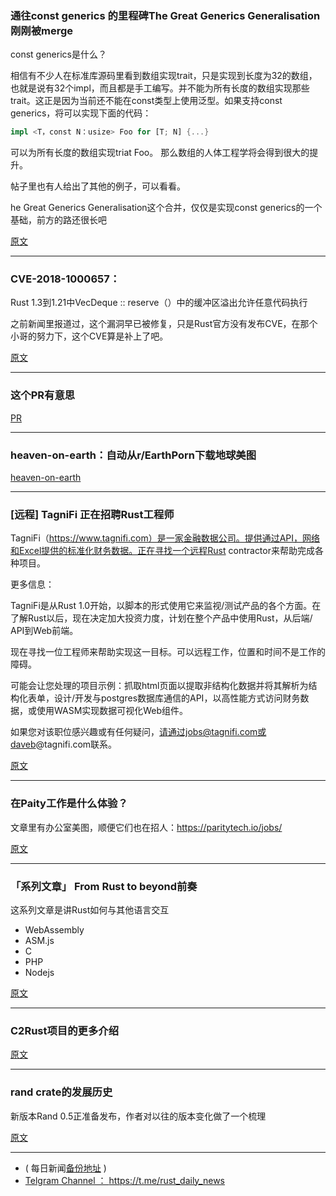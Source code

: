 ### 通往const generics 的里程碑The Great Generics Generalisation刚刚被merge

const generics是什么？

相信有不少人在标准库源码里看到数组实现trait，只是实现到长度为32的数组，也就是说有32个impl，而且都是手工编写。并不能为所有长度的数组实现那些trait。这正是因为当前还不能在const类型上使用泛型。如果支持const generics，将可以实现下面的代码：

```rust
impl <T，const N：usize> Foo for [T; N] {...}
```

可以为所有长度的数组实现triat Foo。 那么数组的人体工程学将会得到很大的提升。

帖子里也有人给出了其他的例子，可以看看。

he Great Generics Generalisation这个合并，仅仅是实现const generics的一个基础，前方的路还很长吧

[原文](https://www.reddit.com/r/rust/comments/98wa88/the_great_generics_generalisation_a_stepping/)

---

### CVE-2018-1000657：

Rust 1.3到1.21中VecDeque :: reserve（）中的缓冲区溢出允许任意代码执行

之前新闻里报道过，这个漏洞早已被修复，只是Rust官方没有发布CVE，在那个小哥的努力下，这个CVE算是补上了吧。

[原文](https://cve.mitre.org/cgi-bin/cvename.cgi?name=%20CVE-2018-1000657)

---

### 这个PR有意思

[PR](https://github.com/rust-lang/rust/pull/53562)

---

### heaven-on-earth：自动从r/EarthPorn下载地球美图

[heaven-on-earth](https://github.com/NyxCode/heaven-on-earth)

---

### [远程] TagniFi 正在招聘Rust工程师

TagniFi（https://www.tagnifi.com）是一家金融数据公司。提供通过API，网络和Excel提供的标准化财务数据。正在寻找一个远程Rust contractor来帮助完成各种项目。

更多信息：

TagniFi是从Rust 1.0开始，以脚本的形式使用它来监视/测试产品的各个方面。在了解Rust以后，现在决定加大投资力度，计划在整个产品中使用Rust，从后端/ API到Web前端。

现在寻找一位工程师来帮助实现这一目标。可以远程工作，位置和时间不是工作的障碍。

可能会让您处理的项目示例：抓取html页面以提取非结构化数据并将其解析为结构化表单，设计/开发与postgres数据库通信的API，以高性能方式访问财务数据，或使用WASM实现数据可视化Web组件。

如果您对该职位感兴趣或有任何疑问，请通过jobs@tagnifi.com或daveb@tagnifi.com联系。

[原文](https://www.reddit.com/r/rust/comments/994fcg/job_tagnifi_is_looking_for_a_rust_engineer/)

---

### 在Paity工作是什么体验？

文章里有办公室美图，顺便它们也在招人：https://paritytech.io/jobs/

[原文](https://medium.com/paritytech/engineering-at-parity-what-its-like-c0e5c8a17870)

---

### 「系列文章」 From Rust to beyond前奏

这系列文章是讲Rust如何与其他语言交互

- WebAssembly
- ASM.js
- C
- PHP
- Nodejs


[原文](https://mnt.io/2018/08/21/from-rust-to-beyond-prelude/)


----

### C2Rust项目的更多介绍

[原文](https://galois.com/blog/2018/08/c2rust/)

---

### rand crate的发展历史

新版本Rand 0.5正准备发布，作者对以往的版本变化做了一个梳理

[原文](https://www.reddit.com/r/rust/comments/87qy40/history_of_the_rand_crate/)

---

- ( 每日新闻[备份地址](https://github.com/RustStudy/rust_daily_news) )
- [Telgram Channel ： https://t.me/rust_daily_news ](https://t.me/rust_daily_news )
